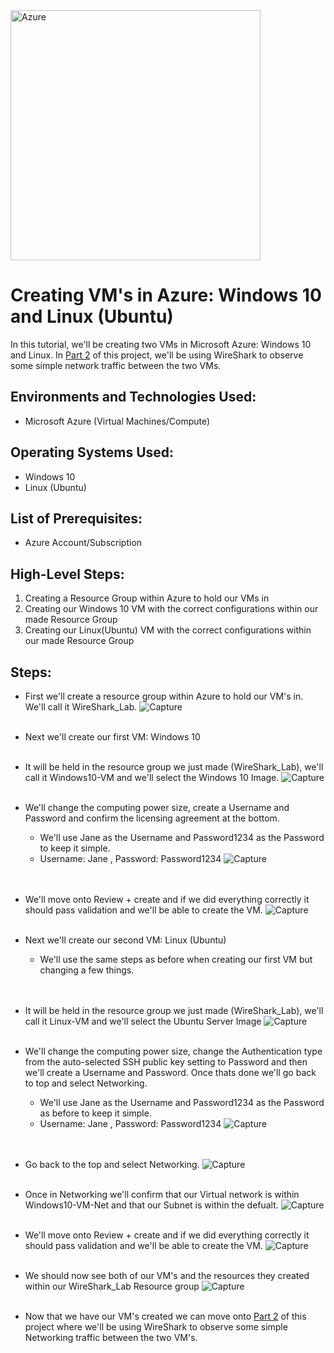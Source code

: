 <img src="https://i.imgur.com/C11N4nJ.png" alt="Azure" width="400">

<h1> Creating VM's in Azure: Windows 10 and Linux (Ubuntu) </h1>

In this tutorial, we'll be creating two VMs in Microsoft Azure: Windows 10 and Linux. 
In [Part 2](https://github.com/Kelsow96/Network-Security-Groups-NSGs-and-Observing-Network-Traffic) of this project, we'll be using WireShark to observe some simple network traffic between the two VMs. 

<h2> Environments and Technologies Used: </h2>

- Microsoft Azure (Virtual Machines/Compute)

<h2> Operating Systems Used: </h2>

-  Windows 10
-  Linux (Ubuntu)

<h2> List of Prerequisites: </h2>

-  Azure Account/Subscription

<h2> High-Level Steps: </h2>

 1. Creating a Resource Group within Azure to hold our VMs in
 2. Creating our Windows 10 VM with the correct configurations within our made Resource Group
 3. Creating our Linux(Ubuntu) VM with the correct configurations within our made Resource Group

<h2> Steps: </h2>

- First we'll create a resource group within Azure to hold our VM's in. We'll call it WireShark_Lab.
  ![Capture](https://github.com/Kelsow96/Creating-VM-s-in-Azure-Windows-10-and-Linux-/assets/169297569/1756fd76-67ee-4e25-8831-9704f2ae48a7)
  <br />
  <br />
  
- Next we'll create our first VM: Windows 10
  <br />
  <br />
  
- It will be held in the resource group we just made (WireShark_Lab), we'll call it Windows10-VM and we'll select the Windows 10 Image.
  ![Capture](https://github.com/Kelsow96/Creating-VM-s-in-Azure-Windows-10-and-Linux-/assets/169297569/727270e5-5659-418b-a2e9-a4ea8eedc444)
  <br />
  <br />
  
- We'll change the computing power size, create a Username and Password and confirm the licensing agreement at the bottom.
  - We'll use Jane as the Username and Password1234 as the Password to keep it simple.
  - Username: Jane , Password: Password1234
  ![Capture](https://github.com/Kelsow96/Creating-VM-s-in-Azure-Windows-10-and-Linux-/assets/169297569/ec591353-34f6-4cdc-84e8-22e53544799f)
  <br />
  <br />

- We'll move onto Review + create and if we did everything correctly it should pass validation and we'll be able to create the VM.
  ![Capture](https://github.com/Kelsow96/Creating-VM-s-in-Azure-Windows-10-and-Linux-/assets/169297569/f5f31191-533c-401f-aa8b-24373f60b7f6)
  <br />
  <br />

- Next we'll create our second VM: Linux (Ubuntu)
  - We'll use the same steps as before when creating our first VM but changing a few things.
  <br />
  <br />

- It will be held in the resource group we just made (WireShark_Lab), we'll call it Linux-VM and we'll select the Ubuntu Server Image
 ![Capture](https://github.com/Kelsow96/Creating-VM-s-in-Azure-Windows-10-and-Linux-/assets/169297569/e000d19b-6794-4e32-aa66-4081e4e56669)
  <br />
  <br />

- We'll change the computing power size, change the Authentication type from the auto-selected SSH public key setting to Password and then we'll create a Username and Password. Once thats done we'll go back to top and select Networking.
  - We'll use Jane as the Username and Password1234 as the Password as before to keep it simple. 
  - Username: Jane , Password: Password1234
![Capture](https://github.com/Kelsow96/Creating-VM-s-in-Azure-Windows-10-and-Linux-/assets/169297569/a1d10cc0-3371-418c-b21c-e64281bb1376)
  <br />
  <br />

- Go back to the top and select Networking.
  ![Capture](https://github.com/Kelsow96/Creating-VM-s-in-Azure-Windows-10-and-Linux-/assets/169297569/23305f1d-97e2-4ecf-b89a-64c1c96e5661)
  <br />
  <br />

- Once in Networking we'll confirm that our Virtual network is within Windows10-VM-Net and that our Subnet is within the defualt.
  ![Capture](https://github.com/Kelsow96/Creating-VM-s-in-Azure-Windows-10-and-Linux-/assets/169297569/0054e4c9-62e6-4726-9640-60224026df17)
  <br />
  <br />
  
- We'll move onto Review + create and if we did everything correctly it should pass validation and we'll be able to create the VM.
  ![Capture](https://github.com/Kelsow96/Creating-VM-s-in-Azure-Windows-10-and-Linux-/assets/169297569/36825d8a-8fab-48d8-9056-63db2f5eb666)
  <br />
  <br />

- We should now see both of our VM's and the resources they created within our WireShark_Lab Resource group
  ![Capture](https://github.com/Kelsow96/Creating-VM-s-in-Azure-Windows-10-and-Linux-/assets/169297569/ffd63280-8f91-494b-9885-11dde5b53af3)
  <br />
  <br />

- Now that we have our VM's created we can move onto [Part 2](https://github.com/Kelsow96/Network-Security-Groups-NSGs-and-Observing-Network-Traffic) of this project where we'll be using WireShark to observe some simple Networking traffic between the two VM's.



  







